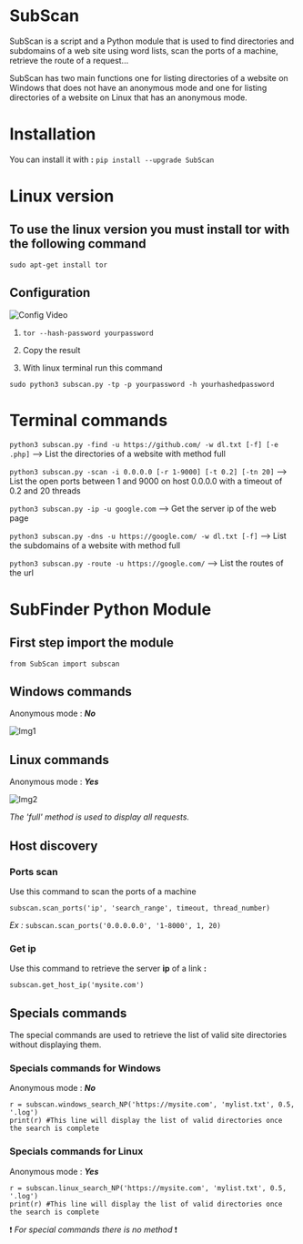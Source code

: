 # SubScan

SubScan is a script and a Python module that is used to find directories and subdomains of a web site using word lists, scan the ports of a machine, retrieve the route of a request...

SubScan has two main functions one for listing directories of a website on Windows that does not have an anonymous mode and one for listing directories of a website on Linux that has an anonymous mode.
<h1>Installation</h1>

  You can install it with  **:**  ```pip install --upgrade SubScan```
  
  
<h1>Linux version</h1>

  <h2>To use the linux version you must install tor with the following command</h2>
  
  ```sudo apt-get install tor```
  
  <h2>Configuration</h2>
  
  ![Config Video](Config_Video.gif)
  
  1) ```tor --hash-password yourpassword```
  
  2) Copy the result
     
  3) With linux terminal run this command

  ```sudo python3 subscan.py -tp -p yourpassword -h yourhashedpassword```
  
 
<h1>Terminal commands</h1>
  
  ```python3 subscan.py -find -u https://github.com/ -w dl.txt [-f] [-e .php]``` --> List the directories of a website with method full
  
  ```python3 subscan.py -scan -i 0.0.0.0 [-r 1-9000] [-t 0.2] [-tn 20]``` --> List the open ports between 1 and 9000 on host 0.0.0.0 with a timeout of 0.2 and 20 threads 
  
  ```python3 subscan.py -ip -u google.com``` --> Get the server ip of the web page
  
  ```python3 subscan.py -dns -u https://google.com/ -w dl.txt [-f]``` --> List the subdomains of a website with method full
  
  ```python3 subscan.py -route -u https://google.com/``` --> List the routes of the url
  
<h1>SubFinder Python Module</h1>

  <h2>First step import the module</h2>
  
  ```from SubScan import subscan```

  <h2>Windows commands</h2>

   Anonymous mode : ***No***

   ![Img1](2.png)
                                                    
  <h2>Linux commands</h2>

   Anonymous mode : ***Yes***

  ![Img2](3.png)
                                                    
                                                    
  *The 'full' method is used to display all requests.* 
  
  <h2>Host discovery</h2>
  
   <h3>Ports scan</h3>
   
   Use this command to scan the ports of a machine
   
   ``subscan.scan_ports('ip', 'search_range', timeout, thread_number)``
   
   *Ex :* 
   ``subscan.scan_ports('0.0.0.0.0', '1-8000', 1, 20)``

   <h3>Get ip</h3>
  
   Use this command to retrieve the server **ip** of a link **:** 
  
  ```subscan.get_host_ip('mysite.com')```
  
  <h2>Specials commands</h2>
  
  The special commands are used to retrieve the list of valid site directories without displaying them.
  
  <h3>Specials commands for Windows</h3>
  
  Anonymous mode : ***No***
  
  ```
  r = subscan.windows_search_NP('https://mysite.com', 'mylist.txt', 0.5, '.log')
  print(r) #This line will display the list of valid directories once the search is complete
  
  ```
  
  <h3>Specials commands for Linux</h3>
  
  Anonymous mode : ***Yes***
  
  ```
  r = subscan.linux_search_NP('https://mysite.com', 'mylist.txt', 0.5, '.log')
  print(r) #This line will display the list of valid directories once the search is complete
  
  ```
  
  ❗ *For special commands there is no method* ❗
